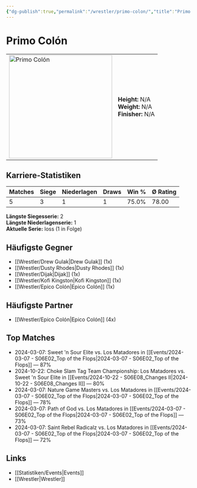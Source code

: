 ```yaml
---
{"dg-publish":true,"permalink":"/wrestler/primo-colon/","title":"Primo Colón","tags":["wrestler"],"noteIcon":""}
---
```



# Primo Colón

<table>
        <tr>
        <td><img src="https://github.com/CptSpaulding1980/choke-slam-wrestling/releases/download/images/Primo_Colón.png" width="280" alt="Primo Colón"></td>
        <td>
        <b>Height:</b> N/A<br>
        <b>Weight:</b> N/A<br>
        <b>Finisher:</b> N/A<br>
        </td>
        </tr>
        </table>
        
## Karriere-Statistiken

| Matches | Siege | Niederlagen | Draws | Win % | Ø Rating |
|---------|-------|-------------|-------|-------|-----------|
| 5 | 3 | 1 | 1 | 75.0% | 78.00 |

**Längste Siegesserie:** 2<br>**Längste Niederlagenserie:** 1<br>**Aktuelle Serie:** loss (1 in Folge)


## Häufigste Gegner
- [[Wrestler/Drew Gulak\|Drew Gulak]] (1x)
- [[Wrestler/Dusty Rhodes\|Dusty Rhodes]] (1x)
- [[Wrestler/Dijak\|Dijak]] (1x)
- [[Wrestler/Kofi Kingston\|Kofi Kingston]] (1x)
- [[Wrestler/Epico Colón\|Epico Colón]] (1x)

## Häufigste Partner
- [[Wrestler/Epico Colón\|Epico Colón]] (4x)

## Top Matches
- 2024-03-07: Sweet 'n Sour Elite vs. Los Matadores in [[Events/2024-03-07 - S06E02_Top of the Flops\|2024-03-07 - S06E02_Top of the Flops]] — 87%
- 2024-10-22: Choke Slam Tag Team Championship: Los Matadores vs. Sweet 'n Sour Elite in [[Events/2024-10-22 - S06E08_Changes II\|2024-10-22 - S06E08_Changes II]] — 80%
- 2024-03-07: Nature Game Masters  vs. Los Matadores in [[Events/2024-03-07 - S06E02_Top of the Flops\|2024-03-07 - S06E02_Top of the Flops]] — 78%
- 2024-03-07: Path of God vs. Los Matadores in [[Events/2024-03-07 - S06E02_Top of the Flops\|2024-03-07 - S06E02_Top of the Flops]] — 73%
- 2024-03-07: Saint Rebel Radicalz vs. Los Matadores in [[Events/2024-03-07 - S06E02_Top of the Flops\|2024-03-07 - S06E02_Top of the Flops]] — 72%

## Links
- [[Statistiken/Events\|Events]]
- [[Wrestler\|Wrestler]]
